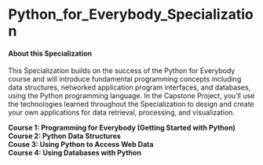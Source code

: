 # Python_for_Everybody_Specialization

#### About this Specialization

This Specialization builds on the success of the Python for Everybody course and will introduce fundamental programming concepts including data structures, networked application program interfaces, and databases, using the Python programming language. In the Capstone Project, you’ll use the technologies learned throughout the Specialization to design and create your own  applications for data retrieval, processing, and visualization.

**Course 1: Programming for Everybody (Getting Started with Python)  
Course 2: Python Data Structures   
Couse 3: Using Python to Access Web Data   
Course 4: Using Databases with Python**
